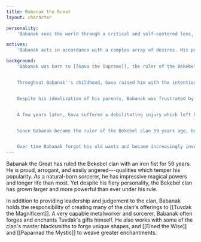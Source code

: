 ```yaml
---
title: Babanak the Great
layout: character

personality:
    'Babanak sees the world through a critical and self-centered lens, evaluating his experiences only in terms of the impact they have had on him. He is efficient and judgmental, being nearly as critical of others as he is of himself. Nonetheless, he feels a great pride in his position of power---a pride which has made him arrogant and insensitive in recent years. He takes insults to heart and allows them to feed his self-doubt, a behavior he conceals by responding with notoriously fierce rebukes.'

motives:
    'Babanak acts in accordance with a complex array of desires. His primary motive, always looming above the others, is the need for excellence. He sets high standards for himself over and above the expectations others have of him, and he goes to great lengths to attain them. He is also motivated by his desire for power. Though he would be ashamed to admit it, much of what Babanak does as the leader of the Bekebel clan is engineered to further elevate his standing. Third, Babanak seeks security for his clan, placing its safety above his own. He works tirelessly to anticipate potential threats to the Bekebel and to take preventative measures against them. Finally, Babanak acts in accordance with his mostly private relationship with [[Tantan the Inventor]]. Many of Babanak''s seemingly uncharacteristic decisions can be explained by his consideration for Tantan.'

background:
    'Babanak was born to [[Gava the Supreme]], the ruler of the Bekebel clan, and [[Nort the Pyromancer]], the greatest sorcerer in the clan''s history. Nort died in battle defending the clan from the [[Lukurru]] before Babanak was born, leaving him with a fractured childhood. Many suitors offered to help Gava raise her son while she ruled the clan, but she spurned them and chose to instead take Babanak''s upbringing into her own hands.


    Throughout Babanak''s childhood, Gava raised him with the intention that he would one day succeed her as the clan''s leader. She brought Babanak to every council meeting, invited him to read every diplomatic letter, and shared her reasonings with him at every hour of the day. This gave Babanak a brilliant political intuition, a trait he still exhibits. She also regaled him with stories of her and Nort''s exploits---in particular, their hard-won victories. She reminded Babanak daily that she and Nort had risen to power from humble beginnings, and that she knew Babanak would similarly achieve greatness. She rarely told him of their failures, though, and she spoke of Nort''s death as unavoidable and tragic. Consequently, Babanak always thought of his parents as unattainable ideals, to be forever approached but never reached. Each of his failures pained him deeply, and they still do.


    Despite his idealization of his parents, Babanak was frustrated by his lack of freedom in the citadel. Gava kept him occupied at all times and never let him wander freely, so his social experiences were limited. Nonetheless, Babanak found the time to become friends with the apprentices of a nearby carpenter, one of whom was Tantan the Inventor. Tantan and Babanak loved each other, and in the following years Babanak''s studies withered while his social life bloomed. Much to his mother''s annoyance, Babanak began to skip important meetings in order to spend time with Tantan and her friends.


    A few years later, Gava suffered a debilitating injury which left her unable to speak or walk. Babanak, being already familiar with the political workings of the Bekebel clan, was the obvious choice as her successor. So, just as Gava had anticipated, he was unanimously chosen by Gava''s advisors to take her place as the leader of the clan until she recovered. In early days of his rulership, Babanak continued to live much as he had before, spending several hours with Tantan each day. However, as time went on, it became clear that Gava would never return to full health. Babanak finally took the title of Babanak the Great and assumed a permanent ruling position.


    Since Babanak became the ruler of the Bekebel clan 59 years ago, he has faced both political and personal issues. The war with the Lukurru clan proved a source of constant negotiations, parleys, and fresh grievances. Eventually the fighting settled between the clans, but their hatred for one another never abated. Babanak took responsibility for producing the Bekebel clan''s offerings to Tuvdak the Magnificent, collaborating with metalworkers and sorcerers to appease the clan''s draconic overlord. His relationship with Tantan became strained. When he asked the clan''s seers if he should marry Tantan, they peered into his future and foresaw death and destruction were he and Tantan to marry. Babanak trusted their visions and promised Tantan that they would marry when the seers'' visions changed. They remained unmarried and continued their normal duties, seeing each other only in the time they could spare. Babanak repeatedly asked his seers if the vision had changed, but always the answer was the same.


    Over time Babanak forgot his old wants and became increasingly invested in the clan''s success and safety. He spends long days working with engineers, craftspeople, and miners to enlarge [[Bekebel Citadel]]''s borders and secure its walls. Now Babanak rules the Bekebel clan with strength and pride, and the other clans on Oro-oro-ponoro-poron respect and fear his power.'
---
```


Babanak the Great has ruled the Bekebel clan with an iron fist for 59 years. He is proud, arrogant, and easily angered---qualities which temper his popularity. As a natural-born sorcerer, he has impressive magical powers and longer life than most. Yet despite his fiery personality, the Bekebel clan has grown larger and more powerful than ever under his rule.

In addition to providing leadership and judgement to the clan, Babanak holds the responsibility of creating many of the clan's offerings to [[Tuvdak the Magnificent]]. A very capable metalworker and sorcerer, Babanak often forges and enchants Tuvdak's gifts himself. He also works with some of the clan's master blacksmiths to forge unique shapes, and [[Elned the Wise]] and [[Paparnad the Mystic]] to weave greater enchantments.
